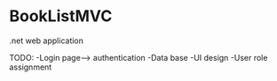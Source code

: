 # BookListMVC

.net web application

TODO:
-Login page--> authentication 
-Data base 
-UI design
-User role assignment
